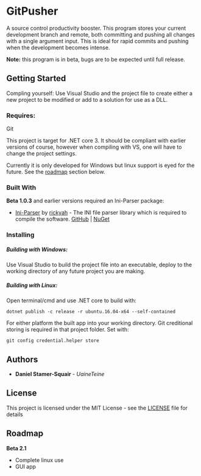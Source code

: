 # GitPusher

A source control productivity booster. This program stores your current development branch and remote, both committing and pushing all changes with a single argument input. This is ideal for rapid commits and pushing when the development becomes intense.

**Note:** this program is in beta, bugs are to be expected until full release.

## Getting Started

Compling yourself: Use Visual Studio and the project file to create either a new project to be modified or add to a solution for use as a DLL.

### Requires:

Git

This project is target for .NET core 3. It should be compliant with earlier versions of course, however when compiling with VS, one will have to change the project settings.

Currently it is only developed for Windows but linux support is eyed for the future. See the [roadmap](#Roadmap) section below.

### Built With

**Beta 1.0.3** and earlier versions required an Ini-Parser package:

* [Ini-Parser](https://github.com/rickyah/ini-parser) by [rickyah](https://github.com/rickyah) - The INI file parser library which is required to compile the software. [GitHub](https://github.com/rickyah/ini-parser) |  [NuGet](https://www.nuget.org/packages/ini-parser/)

### Installing

##### Building with Windows:

Use Visual Studio to build the project file into an executable, deploy to the working directory of any future project you are making.

##### Building with Linux:

Open terminal/cmd and use .NET core to build with:

```
dotnet publish -c release -r ubuntu.16.04-x64 --self-contained
```

For either platform the built app into your working directory. Git creditional storing is required in that project folder. Set with:
```
git config credential.helper store
```

## Authors

* **Daniel Stamer-Squair** - *UaineTeine*

## License

This project is licensed under the MIT License - see the [LICENSE](LICENSE) file for details

## Roadmap

**Beta 2.1**

* Complete linux use
* GUI app